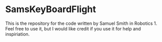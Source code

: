 # SamsKeyBoardFlight
This is the repository for the code written by Samuel Smith in Robotics 1.
Feel free to use it, but I would like credit if you use it for help and inspiriation.

